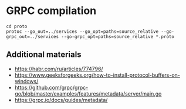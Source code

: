# GRPC compilation

```shell
cd proto
protoc --go_out=../services --go_opt=paths=source_relative --go-grpc_out=../services --go-grpc_opt=paths=source_relative *.proto 
```

## Additional materials

* https://habr.com/ru/articles/774796/
* https://www.geeksforgeeks.org/how-to-install-protocol-buffers-on-windows/
* https://github.com/grpc/grpc-go/blob/master/examples/features/metadata/server/main.go
* https://grpc.io/docs/guides/metadata/